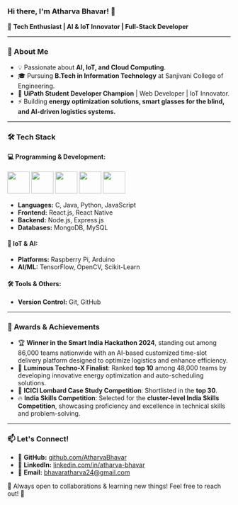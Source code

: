 ### Hi there, I'm Atharva  Bhavar! 👋

🚀 **Tech Enthusiast | AI & IoT Innovator | Full-Stack Developer**

---

### 🚀 About Me

- 💡 Passionate about **AI, IoT, and Cloud Computing**.
- 🎓 Pursuing **B.Tech in Information Technology** at Sanjivani College of Engineering.
- 💼 **UiPath Student Developer Champion** | Web Developer | IoT Innovator.
- ⚡ Building **energy optimization solutions, smart glasses for the blind, and AI-driven logistics systems.**

---

### 🛠️ Tech Stack

#### 💻 Programming & Development:
<p align="left">
  <img src="https://cdn.jsdelivr.net/gh/devicons/devicon/icons/react/react-original-wordmark.svg" width="50" height="50"/>
  <img src="https://cdn.jsdelivr.net/gh/devicons/devicon/icons/nodejs/nodejs-original-wordmark.svg" width="50" height="50"/>
  <img src="https://cdn.jsdelivr.net/gh/devicons/devicon/icons/java/java-original-wordmark.svg" width="50" height="50"/>
  <img src="https://cdn.jsdelivr.net/gh/devicons/devicon/icons/python/python-original-wordmark.svg" width="50" height="50"/>
  <img src="https://cdn.jsdelivr.net/gh/devicons/devicon/icons/c/c-original.svg" width="50" height="50"/>
</p>

- **Languages:** C, Java, Python, JavaScript
- **Frontend:** React.js, React Native
- **Backend:** Node.js, Express.js
- **Databases:** MongoDB, MySQL

#### 📡 IoT & AI:
- **Platforms:** Raspberry Pi, Arduino
- **AI/ML:** TensorFlow, OpenCV, Scikit-Learn


#### 🛠️ Tools & Others:
- **Version Control:** Git, GitHub
---


### 🏅 Awards & Achievements

- 🏆 **Winner in the Smart India Hackathon 2024**, standing out among 86,000 teams nationwide with an AI-based customized time-slot delivery platform designed to optimize logistics and enhance efficiency.
- 🌟 **Luminous Techno-X Finalist**: Ranked **top 10** among 48,000 teams by developing innovative energy optimization and auto-scheduling solutions.
- 🏅 **ICICI Lombard Case Study Competition**: Shortlisted in the **top 30**.
- 🔥 **India Skills Competition**: Selected for the **cluster-level India Skills Competition**, showcasing proficiency and excellence in technical skills and problem-solving.

---

### 📫 Let's Connect!
- 🔗 **GitHub:** [github.com/AtharvaBhavar](https://github.com/AtharvaBhavar)
- 💼 **LinkedIn:** [linkedin.com/in/atharva-bhavar](https://www.linkedin.com/in/atharva-bhavar/)
- 📧 **Email:** bhavaratharva24@gmail.com 

🔹 Always open to collaborations & learning new things! Feel free to reach out! 🚀
